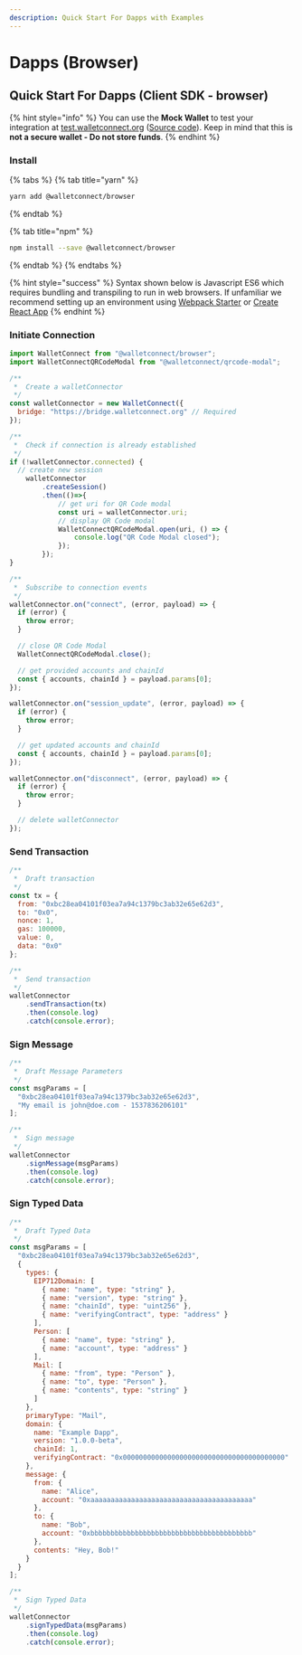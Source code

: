 ```yaml
---
description: Quick Start For Dapps with Examples
---
```

# Dapps \(Browser\)
## Quick Start For Dapps \(Client SDK - browser\)
{% hint style="info" %}
You can use the **Mock Wallet** to test your integration at [test.walletconnect.org](https://test.walletconnect.org) \([Source code](https://github.com/WalletConnect/walletconnect-mock-wallet)\). Keep in mind that this is **not a secure wallet - Do not store funds**.
{% endhint %}
### Install
{% tabs %}
{% tab title="yarn" %}
```bash
yarn add @walletconnect/browser
```
{% endtab %}

{% tab title="npm" %}
```bash
npm install --save @walletconnect/browser
```
{% endtab %}
{% endtabs %}

{% hint style="success" %}
Syntax shown below is Javascript ES6 which requires bundling and transpiling to run in web browsers. 
If unfamiliar we recommend setting up an environment using [Webpack Starter](https://github.com/wbkd/webpack-starter) or [Create React App](https://github.com/facebook/create-react-app)
{% endhint %}

### Initiate Connection

```javascript
import WalletConnect from "@walletconnect/browser";
import WalletConnectQRCodeModal from "@walletconnect/qrcode-modal";

/**
 *  Create a walletConnector
 */
const walletConnector = new WalletConnect({
  bridge: "https://bridge.walletconnect.org" // Required
});

/**
 *  Check if connection is already established
 */
if (!walletConnector.connected) {
  // create new session
    walletConnector
        .createSession()
        .then(()=>{
            // get uri for QR Code modal
            const uri = walletConnector.uri;
            // display QR Code modal
            WalletConnectQRCodeModal.open(uri, () => {
                console.log("QR Code Modal closed");
            });
        });
}

/**
 *  Subscribe to connection events
 */
walletConnector.on("connect", (error, payload) => {
  if (error) {
    throw error;
  }

  // close QR Code Modal
  WalletConnectQRCodeModal.close();

  // get provided accounts and chainId
  const { accounts, chainId } = payload.params[0];
});

walletConnector.on("session_update", (error, payload) => {
  if (error) {
    throw error;
  }

  // get updated accounts and chainId
  const { accounts, chainId } = payload.params[0];
});

walletConnector.on("disconnect", (error, payload) => {
  if (error) {
    throw error;
  }

  // delete walletConnector
});
```

### Send Transaction

```javascript
/**
 *  Draft transaction
 */
const tx = {
  from: "0xbc28ea04101f03ea7a94c1379bc3ab32e65e62d3",
  to: "0x0",
  nonce: 1,
  gas: 100000,
  value: 0,
  data: "0x0"
};

/**
 *  Send transaction
 */
walletConnector
    .sendTransaction(tx)
    .then(console.log)
    .catch(console.error);
```

### Sign Message

```javascript
/**
 *  Draft Message Parameters
 */
const msgParams = [
  "0xbc28ea04101f03ea7a94c1379bc3ab32e65e62d3",
  "My email is john@doe.com - 1537836206101"
];

/**
 *  Sign message
 */
walletConnector
    .signMessage(msgParams)
    .then(console.log)
    .catch(console.error);
```

### Sign Typed Data

```javascript
/**
 *  Draft Typed Data
 */
const msgParams = [
  "0xbc28ea04101f03ea7a94c1379bc3ab32e65e62d3",
  {
    types: {
      EIP712Domain: [
        { name: "name", type: "string" },
        { name: "version", type: "string" },
        { name: "chainId", type: "uint256" },
        { name: "verifyingContract", type: "address" }
      ],
      Person: [
        { name: "name", type: "string" },
        { name: "account", type: "address" }
      ],
      Mail: [
        { name: "from", type: "Person" },
        { name: "to", type: "Person" },
        { name: "contents", type: "string" }
      ]
    },
    primaryType: "Mail",
    domain: {
      name: "Example Dapp",
      version: "1.0.0-beta",
      chainId: 1,
      verifyingContract: "0x0000000000000000000000000000000000000000"
    },
    message: {
      from: {
        name: "Alice",
        account: "0xaaaaaaaaaaaaaaaaaaaaaaaaaaaaaaaaaaaaaaaa"
      },
      to: {
        name: "Bob",
        account: "0xbbbbbbbbbbbbbbbbbbbbbbbbbbbbbbbbbbbbbbbb"
      },
      contents: "Hey, Bob!"
    }
  }
];

/**
 *  Sign Typed Data
 */
walletConnector
    .signTypedData(msgParams)
    .then(console.log)
    .catch(console.error);
```